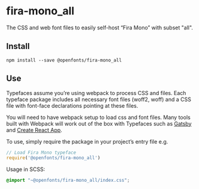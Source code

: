 
# fira-mono_all

The CSS and web font files to easily self-host “Fira Mono” with subset "all".

## Install

`npm install --save @openfonts/fira-mono_all`

## Use

Typefaces assume you’re using webpack to process CSS and files. Each typeface
package includes all necessary font files (woff2, woff) and a CSS file with
font-face declarations pointing at these files.

You will need to have webpack setup to load css and font files. Many tools built
with Webpack will work out of the box with Typefaces such as [Gatsby](https://github.com/gatsbyjs/gatsby)
and [Create React App](https://github.com/facebookincubator/create-react-app).

To use, simply require the package in your project’s entry file e.g.

```javascript
// Load Fira Mono typeface
require('@openfonts/fira-mono_all')
```

Usage in SCSS:
```scss
@import "~@openfonts/fira-mono_all/index.css";
```
